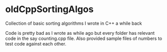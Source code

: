 # oldCppSortingAlgos
Collection of basic sorting algorithms I wrote in C++ a while back

Code is pretty bad as I wrote as while ago but every folder has relevant code in the say counting.cpp file.
Also provided sample files of numbers to test code against each other.
